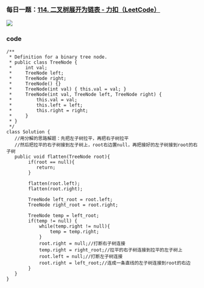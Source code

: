 ### 每日一题：[114. 二叉树展开为链表 - 力扣（LeetCode）](https://leetcode.cn/problems/flatten-binary-tree-to-linked-list/description/)

![](https://younglion.oss-cn-beijing.aliyuncs.com/%E5%B1%8F%E5%B9%95%E6%88%AA%E5%9B%BE%202024-04-22%20205352.png)

### code

```
/**
 * Definition for a binary tree node.
 * public class TreeNode {
 *     int val;
 *     TreeNode left;
 *     TreeNode right;
 *     TreeNode() {}
 *     TreeNode(int val) { this.val = val; }
 *     TreeNode(int val, TreeNode left, TreeNode right) {
 *         this.val = val;
 *         this.left = left;
 *         this.right = right;
 *     }
 * }
 */
class Solution {
   //用分解的思路解题：先把左子树拉平，再把右子树拉平
   //然后把拉平的右子树接到左子树上，root右边置null，再把接好的左子树接到root的右子树
   public void flatten(TreeNode root){
        if(root == null){
           return;
        }

        flatten(root.left);
        flatten(root.right);

        TreeNode left_root = root.left;
        TreeNode right_root = root.right;

        TreeNode temp = left_root;
        if(temp != null) {
            while(temp.right != null){
                temp = temp.right;
            }
            root.right = null;//打断右子树连接
            temp.right = right_root;//拉平的右子树连接到拉平的左子树上
            root.left = null;//打断左子树连接
            root.right = left_root;//连成一条直线的左子树连接到root的右边
        }
   }
}
```


